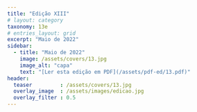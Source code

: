 ```yaml
---
title: "Edição XIII"
# layout: category
taxonomy: 13e
# entries_layout: grid
excerpt: "Maio de 2022"
sidebar:
  - title: "Maio de 2022"
    image: /assets/covers/13.jpg
    image_alt: "capa"
    text: "[Ler esta edição em PDF](/assets/pdf-ed/13.pdf)"
header:
  teaser         : /assets/covers/13.jpg
  overlay_image  : /assets/images/edicao.jpg
  overlay_filter : 0.5
---
```

